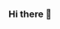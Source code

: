 ### Hi there 👋

<!--
**RNaieemAhmed/rnaieemahmed** is a ✨ _special_ ✨ repository because its `README.md` (this file) appears on your GitHub profile.

Here are some ideas to get you started:

- 🔭 I’m currently working on Data Analysis
- 🌱 I’m currently learning Data Science
- 👯 I’m looking to collaborate on ...
- 🤔 I’m looking for help with ...
- 💬 Ask me about ...
- 📫 How to reach me: mail me @ naieem83329@gmail.com
- 😄 Pronouns: ...
- ⚡ Fun fact: ...
-->
